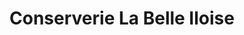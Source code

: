 ---
title: "Conserverie La Belle Iloise"
url: /pleneuf-val-andre/conserverie-la-belle-iloise/
shop: commodité
---
